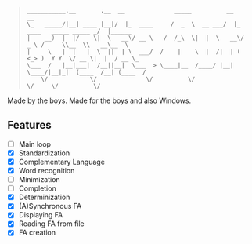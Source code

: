 > ```
>___________.__       .__  __              _____          __                         __          
>\_   _____/|__| ____ |__|/  |_  ____     /  _  \  __ ___/  |_  ____   _____ _____ _/  |______   
> |    __)  |  |/    \|  \   __\/ __ \   /  /_\  \|  |  \   __\/  _ \ /     \\__  \\   __\__  \  
> |     \   |  |   |  \  ||  | \  ___/  /    |    \  |  /|  | (  <_> )  Y Y  \/ __ \|  |  / __ \_
> \___  /   |__|___|  /__||__|  \___  > \____|__  /____/ |__|  \____/|__|_|  (____  /__| (____  /
>     \/            \/              \/          \/                         \/     \/          \/ 
> ```

Made by the boys.
Made for the boys and also Windows.

## Features

- [ ] Main loop
- [x] Standardization
- [x] Complementary Language
- [x] Word recognition
- [ ] Minimization
- [ ] Completion
- [x] Determinization
- [x] (A)Synchronous FA
- [x] Displaying FA
- [x] Reading FA from file
- [x] FA creation
